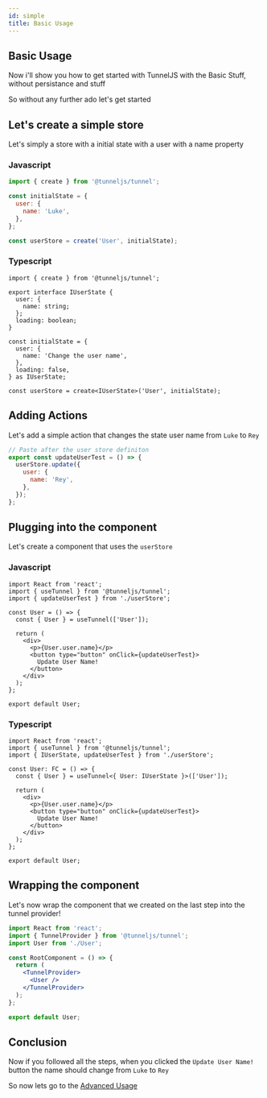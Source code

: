 ```yaml
---
id: simple
title: Basic Usage
---
```


## Basic Usage

Now i'll show you how to get started with TunnelJS with the Basic Stuff, without persistance and stuff

So without any further ado let's get started

## Let's create a simple store

Let's simply a store with a initial state with a user with a name property

### Javascript

```jsx
import { create } from '@tunneljs/tunnel';

const initialState = {
  user: {
    name: 'Luke',
  },
};

const userStore = create('User', initialState);
```

### Typescript

```tsx
import { create } from '@tunneljs/tunnel';

export interface IUserState {
  user: {
    name: string;
  };
  loading: boolean;
}

const initialState = {
  user: {
    name: 'Change the user name',
  },
  loading: false,
} as IUserState;

const userStore = create<IUserState>('User', initialState);
```

## Adding Actions

Let's add a simple action that changes the state user name from `Luke` to `Rey`

```jsx
// Paste after the user store definiton
export const updateUserTest = () => {
  userStore.update({
    user: {
      name: 'Rey',
    },
  });
};
```

## Plugging into the component

Let's create a component that uses the `userStore`

### Javascript

```tsx
import React from 'react';
import { useTunnel } from '@tunneljs/tunnel';
import { updateUserTest } from './userStore';

const User = () => {
  const { User } = useTunnel(['User']);

  return (
    <div>
      <p>{User.user.name}</p>
      <button type="button" onClick={updateUserTest}>
        Update User Name!
      </button>
    </div>
  );
};

export default User;
```

### Typescript

```tsx
import React from 'react';
import { useTunnel } from '@tunneljs/tunnel';
import { IUserState, updateUserTest } from './userStore';

const User: FC = () => {
  const { User } = useTunnel<{ User: IUserState }>(['User']);

  return (
    <div>
      <p>{User.user.name}</p>
      <button type="button" onClick={updateUserTest}>
        Update User Name!
      </button>
    </div>
  );
};

export default User;
```

## Wrapping the component

Let's now wrap the component that we created on the last step into the tunnel provider!

```jsx
import React from 'react';
import { TunnelProvider } from '@tunneljs/tunnel';
import User from './User';

const RootComponent = () => {
  return (
    <TunnelProvider>
      <User />
    </TunnelProvider>
  );
};

export default User;
```

## Conclusion

Now if you followed all the steps, when you clicked the `Update User Name!` button the name should change from `Luke` to `Rey`

So now lets go to the [Advanced Usage](advanced.md)
